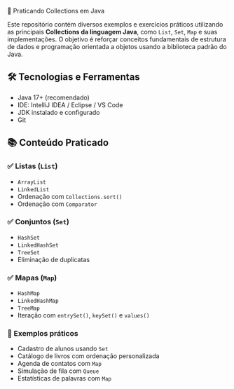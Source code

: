  🧩 Praticando Collections em Java

Este repositório contém diversos exemplos e exercícios práticos utilizando as principais **Collections da linguagem Java**, como `List`, `Set`, `Map` e suas implementações. O objetivo é reforçar conceitos fundamentais de estrutura de dados e programação orientada a objetos usando a biblioteca padrão do Java.

## 🛠 Tecnologias e Ferramentas

- Java 17+ (recomendado)
- IDE: IntelliJ IDEA / Eclipse / VS Code
- JDK instalado e configurado
- Git

## 📚 Conteúdo Praticado

### ✅ Listas (`List`)
- `ArrayList`
- `LinkedList`
- Ordenação com `Collections.sort()`
- Ordenação com `Comparator`

### ✅ Conjuntos (`Set`)
- `HashSet`
- `LinkedHashSet`
- `TreeSet`
- Eliminação de duplicatas

### ✅ Mapas (`Map`)
- `HashMap`
- `LinkedHashMap`
- `TreeMap`
- Iteração com `entrySet()`, `keySet()` e `values()`

### 🧪 Exemplos práticos
- Cadastro de alunos usando `Set`
- Catálogo de livros com ordenação personalizada
- Agenda de contatos com `Map`
- Simulação de fila com `Queue`
- Estatísticas de palavras com `Map`
